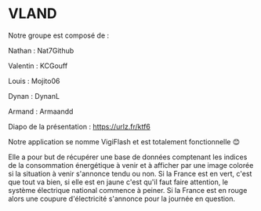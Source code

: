 # VLAND

Notre groupe est composé de :

Nathan : Nat7Github

Valentin : KCGouff

Louis : Mojito06

Dynan : DynanL

Armand : Armaandd

Diapo de la présentation : https://urlz.fr/ktf6

Notre application se nomme VigiFlash et est totalement fonctionnelle 😊

Elle a pour but de récupérer une base de données comptenant les indices de la consommation énergétique à venir et à afficher par une image colorée si la situation à venir s'annonce tendu ou non. Si la France est en vert, c'est que tout va bien, si elle est en jaune c'est qu'il faut faire attention, le système électrique national commence à peiner. Si la France est en rouge alors une coupure d'électricité s'annonce pour la journée en question.
